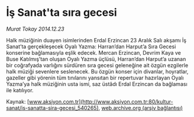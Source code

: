 # İş Sanat'ta sıra gecesi

*Murat Tokay 2014.12.23*

<div class="pNewsDetailMainContent" itemprop="articleBody">
 <p>
  Halk müziğinin duayen isimlerinden Erdal Erzincan 23 Aralık Salı akşamı İş Sanat’ta gerçekleşecek Oyalı Yazma: Harran’dan Harput’a Sıra Gecesi konserine bağlamasıyla eşlik edecek. Mercan Erzincan, Devrim Kaya ve Buse Katılmış’tan oluşan Oyalı Yazma üçlüsü, Harran’dan Harput’a uzanan bir coğrafyada varlığını sürdüren sıra gecesi geleneğine ait özgün ezgilerle halk müziği sevenlere seslenecek. Bu özgün konser için divanlar, hoyratlar, gazeller gibi yörenin tüm tınılarını yansıtan bir repertuvar hazırlayan Oyalı Yazma’ya halk müziğinin usta ismi, saz üstâdı Erdal Erzincan da bağlaması ile katılıyor.
 </p>
</div>


Kaynak: [www.aksiyon.com.tr](http://www.aksiyon.com.tr:80/kultur-sanat/is-sanatta-sira-gecesi_540265), [web.archive.org (arşiv bağlantısı)](http://web.archive.org/web/20150102074400/http://www.aksiyon.com.tr:80/kultur-sanat/is-sanatta-sira-gecesi_540265)
